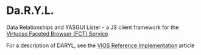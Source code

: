 # <a name="rn"/>Da.R.Y.L.
Data Relationships and YASGUI Lister - a JS client framework for the [Virtuoso Faceted Browser (FCT) Service](http://vos.openlinksw.com/owiki/wiki/VOS/VirtuosoFacetsWebService)


For a description of DARYL, see the [VIOS Reference Implementation](https://medium.com/@sdmonroe/vios-reference-implementation-3153a3d589cf) article
